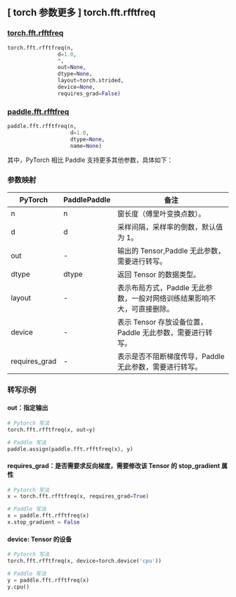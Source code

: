 ## [ torch 参数更多 ] torch.fft.rfftfreq

### [torch.fft.rfftfreq](https://pytorch.org/docs/stable/generated/torch.fft.rfftfreq.html?highlight=rfftfreq#torch.fft.rfftfreq)

```python
torch.fft.rfftfreq(n,
                d=1.0,
                *,
                out=None,
                dtype=None,
                layout=torch.strided,
                device=None,
                requires_grad=False)
```

### [paddle.fft.rfftfreq](https://www.paddlepaddle.org.cn/documentation/docs/zh/api/paddle/fft/rfftfreq_cn.html)

```python
paddle.fft.rfftfreq(n,
                    d=1.0,
                    dtype=None,
                    name=None)
```

其中，PyTorch 相比 Paddle 支持更多其他参数，具体如下：
### 参数映射
| PyTorch       | PaddlePaddle | 备注                                                   |
| ------------- | ------------ | ------------------------------------------------------ |
| n             |n             | 窗长度（傅里叶变换点数）。                          |
| d             |d             | 采样间隔，采样率的倒数，默认值为 1。                     |
| out           |-             |输出的 Tensor,Paddle 无此参数，需要进行转写。            |
| dtype         |dtype         | 返回 Tensor 的数据类型。                           |
| layout        |-             |表示布局方式，Paddle 无此参数，一般对网络训练结果影响不大，可直接删除。|
| device        |-             |表示 Tensor 存放设备位置，Paddle 无此参数，需要进行转写。         |
| requires_grad |-             |表示是否不阻断梯度传导，Paddle 无此参数，需要进行转写。    |

### 转写示例
#### out：指定输出
```python
# Pytorch 写法
torch.fft.rfftfreq(x, out=y)

# Paddle 写法
paddle.assign(paddle.fft.rfftfreq(x), y)
```

#### requires_grad：是否需要求反向梯度，需要修改该 Tensor 的 stop_gradient 属性
```python
# Pytorch 写法
x = torch.fft.rfftfreq(x, requires_grad=True)

# Paddle 写法
x = paddle.fft.rfftfreq(x)
x.stop_gradient = False
```

#### device: Tensor 的设备
```python
# Pytorch 写法
torch.fft.rfftfreq(x, device=torch.device('cpu'))

# Paddle 写法
y = paddle.fft.rfftfreq(x)
y.cpu()
```
